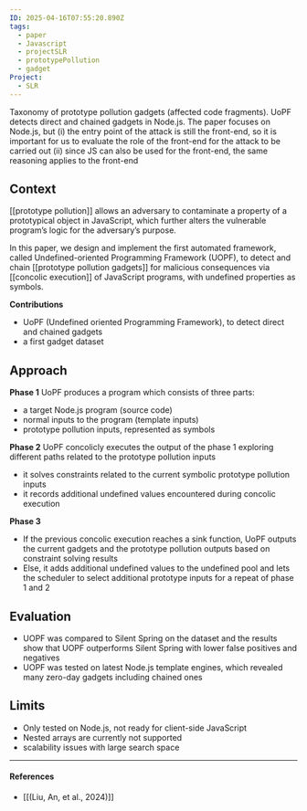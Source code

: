 ```yaml
---
ID: 2025-04-16T07:55:20.890Z
tags:
  - paper
  - Javascript
  - projectSLR
  - prototypePollution
  - gadget
Project:
  - SLR
---
```

Taxonomy of prototype pollution gadgets (affected code fragments). UoPF detects direct and chained gadgets in Node.js. The paper focuses on Node.js, but (i) the entry point of the attack is still the front-end, so it is important for us to evaluate the role of the front-end for the attack to be carried out (ii) since JS can also be used for the front-end, the same reasoning applies to the front-end

## Context

[[prototype pollution]] allows an adversary to contaminate a property of a prototypical object in JavaScript, which further alters the vulnerable program’s logic for the adversary’s purpose.

In this paper, we design and implement the first automated framework, called Undefined-oriented Programming Framework (UOPF), to detect and chain [[prototype pollution gadgets]] for malicious consequences via [[concolic execution]] of JavaScript programs, with undefined properties as symbols.

**Contributions**
- UoPF (Undefined oriented Programming Framework), to detect direct and chained gadgets
- a first gadget dataset

## Approach

**Phase 1**
UoPF produces a program which consists of three parts:
- a target Node.js program (source code)
- normal inputs to the program (template inputs)
- prototype pollution inputs, represented as symbols

**Phase 2**
UoPF concolicly executes the output of the phase 1 exploring different paths related to the prototype pollution inputs
- it solves constraints related to the current symbolic prototype pollution inputs
- it records additional undefined values encountered during concolic execution

**Phase 3**
- If the previous concolic execution reaches a sink function, UoPF outputs the current gadgets and the prototype pollution outputs based on constraint solving results
- Else, it adds additional undefined values to the undefined pool and lets the scheduler to select additional prototype inputs for a repeat of phase 1 and 2

## Evaluation

- UOPF was compared to Silent Spring on the dataset and the results show that UOPF outperforms Silent Spring with lower false positives and negatives
- UOPF was tested on latest Node.js template engines, which revealed many zero-day gadgets including chained ones

## Limits

- Only tested on Node.js, not ready for client-side JavaScript
- Nested arrays are currently not supported
- scalability issues with large search space

---
#### References
- [[(Liu, An, et al., 2024)]]
